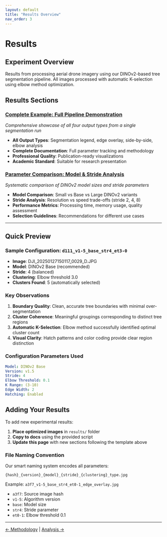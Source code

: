 ```yaml
---
layout: default
title: "Results Overview"
nav_order: 3
---
```


# Results

## Experiment Overview

Results from processing aerial drone imagery using our DINOv2-based tree segmentation pipeline. All images processed with automatic K-selection using elbow method optimization.

## Results Sections

### [Complete Example: Full Pipeline Demonstration](complete_example.html)
*Comprehensive showcase of all four output types from a single segmentation run*

- **All Output Types**: Segmentation legend, edge overlay, side-by-side, elbow analysis
- **Complete Documentation**: Full parameter tracking and methodology
- **Professional Quality**: Publication-ready visualizations
- **Academic Standard**: Suitable for research presentation

### [Parameter Comparison: Model & Stride Analysis](parameter_comparison.html)
*Systematic comparison of DINOv2 model sizes and stride parameters*

- **Model Comparison**: Small vs Base vs Large DINOv2 variants
- **Stride Analysis**: Resolution vs speed trade-offs (stride 2, 4, 8)
- **Performance Metrics**: Processing time, memory usage, quality assessment
- **Selection Guidelines**: Recommendations for different use cases

---

## Quick Preview

### Sample Configuration: `d111_v1-5_base_str4_et3-0`
- **Image**: DJI_20250127150117_0029_D.JPG
- **Model**: DINOv2 Base (recommended)
- **Stride**: 4 (balanced)
- **Clustering**: Elbow threshold 3.0
- **Clusters Found**: 5 (automatically selected)

### Key Observations
1. **Boundary Quality**: Clean, accurate tree boundaries with minimal over-segmentation
2. **Cluster Coherence**: Meaningful groupings corresponding to distinct tree regions
3. **Automatic K-Selection**: Elbow method successfully identified optimal cluster count
4. **Visual Clarity**: Hatch patterns and color coding provide clear region distinction

### Configuration Parameters Used

```yaml
Model: DINOv2 Base
Version: v1.5
Stride: 4
Elbow Threshold: 0.1
K Range: (3-10)
Edge Width: 2
Hatching: Enabled
```

## Adding Your Results

To add new experimental results:

1. **Place optimized images** in `results/` folder
2. **Copy to docs** using the provided script
3. **Update this page** with new sections following the template above

### File Naming Convention

Our smart naming system encodes all parameters:
```
{hash}_{version}_{model}_{stride}_{clustering}_type.jpg
```

Example: `a3f7_v1-5_base_str4_et0-1_edge_overlay.jpg`
- `a3f7`: Source image hash
- `v1-5`: Algorithm version  
- `base`: Model size
- `str4`: Stride parameter
- `et0-1`: Elbow threshold 0.1

---

[← Methodology](methodology.html) | [Analysis →](analysis.html)